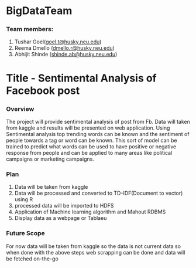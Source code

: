 # BigDataTeam
### Team members:
 1. Tushar Goel(goel.t@husky.neu.edu)
 2. Reema Dmello (dmello.r@husky.neu.edu)
 3. Abhijit Shinde (shinde.ab@husky.neu.edu)      

# Title - Sentimental Analysis of Facebook post  
  
### Overview  
The project will provide sentimental analysis of post from Fb. Data will taken from kaggle and results will be presented on web application. Using Sentimental analysis top trending words can be known and the sentiment of people towards a tag or word can be known. This sort of model can be trained to predict what words can be used to have positive or negative response from people and can be applied to many areas like political campaigns or marketing campaigns. 

### Plan  
 1. Data will be taken from kaggle
 2. Data will be processed and converted to TD-IDF(Document to vector) using R
 3. processed data will be imported to HDFS  
 4. Application of Machine learning algorithm and Mahout RDBMS
 5. Display data as a webpage or Tablaeu
 
### Future Scope
For now data will be taken from kaggle so the data is not current data so when done with the above steps web scrapping can be done and data will be fetched on-the-go
 

